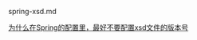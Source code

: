 spring-xsd.md


[为什么在Spring的配置里，最好不要配置xsd文件的版本号](http://blog.csdn.net/hengyunabc/article/details/22295749)